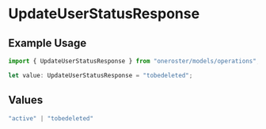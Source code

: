 # UpdateUserStatusResponse

## Example Usage

```typescript
import { UpdateUserStatusResponse } from "oneroster/models/operations";

let value: UpdateUserStatusResponse = "tobedeleted";
```

## Values

```typescript
"active" | "tobedeleted"
```